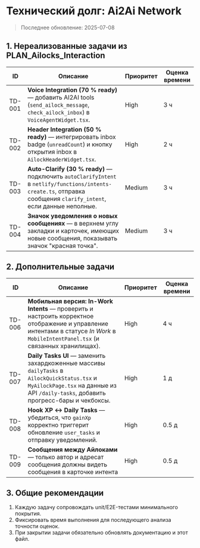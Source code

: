 # Технический долг: Ai2Ai Network

> Последнее обновление: 2025-07-08

## 1. Нереализованные задачи из **PLAN_Ailocks_Interaction**

| ID | Описание | Приоритет | Оценка времени |
|---|---|---|---|
| TD-001 | **Voice Integration (70 % ready)** — добавить AI2AI tools (`send_ailock_message`, `check_ailock_inbox`) в `VoiceAgentWidget.tsx`. | High | 3 ч |
| TD-002 | **Header Integration (50 % ready)** — интегрировать inbox badge (`unreadCount`) и кнопку открытия inbox в `AilockHeaderWidget.tsx`. | High | 2 ч |
| TD-003 | **Auto-Clarify (30 % ready)** — подключить `autoClarifyIntent` в `netlify/functions/intents-create.ts`, отправка сообщения `clarify_intent`, если данные неполные. | Medium | 3 ч |
| TD-004 | **Значок уведомления о новых сообщениях** — в верхнем углу закладки и карточек, имеющих новые сообщения, показывать значок "красная точка". | Medium | 3 ч |

## 2. Дополнительные задачи

| ID | Описание | Приоритет | Оценка времени |
|---|---|---|---|
| TD-006 | **Мобильная версия: In-Work Intents** — проверить и настроить корректное отображение и управление интентами в статусе *In Work* в `MobileIntentPanel.tsx` (и связанных хранилищах). | High | 4 ч |
| TD-007 | **Daily Tasks UI** — заменить захардкоженные массивы `dailyTasks` в `AilockQuickStatus.tsx` и `MyAilockPage.tsx` на данные из API `/daily-tasks`, добавить прогресс-бары и чекбоксы. | High | 1 д |
| TD-008 | **Hook XP ↔️ Daily Tasks** — убедиться, что `gainXp` корректно триггерит обновление `user_tasks` и отправку уведомлений. | High | 0.5 д |
| TD-009 | **Сообщения между Айлоками** — только автор и адресат сообщения должны видеть сообщения в карточке интента | High | 0.5 д |

## 3. Общие рекомендации
1. Каждую задачу сопровождать unit/E2E-тестами минимального покрытия.
2. Фиксировать время выполнения для последующего анализа точности оценок.
3. При закрытии задачи обязательно обновлять документацию и этот файл. 